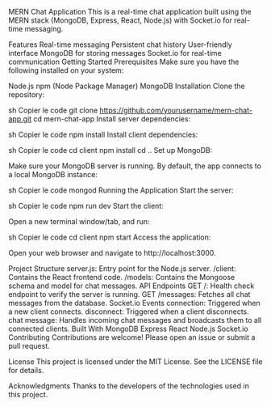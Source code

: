 MERN Chat Application
This is a real-time chat application built using the MERN stack (MongoDB, Express, React, Node.js) with Socket.io for real-time messaging.

Features
Real-time messaging
Persistent chat history
User-friendly interface
MongoDB for storing messages
Socket.io for real-time communication
Getting Started
Prerequisites
Make sure you have the following installed on your system:

Node.js
npm (Node Package Manager)
MongoDB
Installation
Clone the repository:

sh
Copier le code
git clone https://github.com/yourusername/mern-chat-app.git
cd mern-chat-app
Install server dependencies:

sh
Copier le code
npm install
Install client dependencies:

sh
Copier le code
cd client
npm install
cd ..
Set up MongoDB:

Make sure your MongoDB server is running. By default, the app connects to a local MongoDB instance:

sh
Copier le code
mongod
Running the Application
Start the server:

sh
Copier le code
npm run dev
Start the client:

Open a new terminal window/tab, and run:

sh
Copier le code
cd client
npm start
Access the application:

Open your web browser and navigate to http://localhost:3000.

Project Structure
server.js: Entry point for the Node.js server.
/client: Contains the React frontend code.
/models: Contains the Mongoose schema and model for chat messages.
API Endpoints
GET /: Health check endpoint to verify the server is running.
GET /messages: Fetches all chat messages from the database.
Socket.io Events
connection: Triggered when a new client connects.
disconnect: Triggered when a client disconnects.
chat message: Handles incoming chat messages and broadcasts them to all connected clients.
Built With
MongoDB
Express
React
Node.js
Socket.io
Contributing
Contributions are welcome! Please open an issue or submit a pull request.

License
This project is licensed under the MIT License. See the LICENSE file for details.

Acknowledgments
Thanks to the developers of the technologies used in this project.
